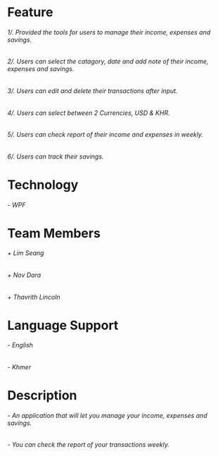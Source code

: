 
# Feature
###### 1/. Provided the tools for users to manage their income, expenses and savings.  
###### 2/. Users can select the catagory, date and add note of their income, expenses and savings. 
###### 3/. Users can edit and delete their transactions after input.
###### 4/. Users can select between 2 Currencies, USD & KHR.
###### 5/. Users can check report of their income and expenses in weekly.
###### 6/. Users can track their savings.
# Technology 
###### - WPF
# Team Members
###### + Lim Seang 
###### + Nov Dara 
###### + Thavrith Lincoln
# Language Support 
###### - English 
###### - Khmer 
# Description 
###### - An application that will let you manage your income, expenses and savings.
###### - You can check the report of your transactions weekly.                                                               
